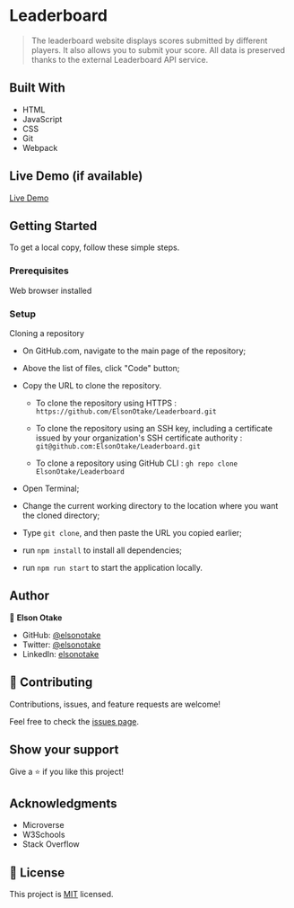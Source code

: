 # Leaderboard

>The leaderboard website displays scores submitted by different players.
>It also allows you to submit your score.
>All data is preserved thanks to the external Leaderboard API service.


## Built With

- HTML
- JavaScript
- CSS
- Git
- Webpack


## Live Demo (if available)

[Live Demo](https://elsonotake.github.io/Leaderboard/dist/)


## Getting Started

To get a local copy, follow these simple steps.

### Prerequisites

Web browser installed

### Setup

Cloning a repository

- On GitHub.com, navigate to the main page of the repository;

- Above the list of files, click "Code" button;

- Copy the URL to clone the repository. 

  - To clone the repository using HTTPS : `https://github.com/ElsonOtake/Leaderboard.git`

  - To clone the repository using an SSH key, including a certificate issued by your organization's SSH certificate authority : `git@github.com:ElsonOtake/Leaderboard.git`

  - To clone a repository using GitHub CLI : `gh repo clone ElsonOtake/Leaderboard`

- Open Terminal;

- Change the current working directory to the location where you want the cloned directory;

- Type `git clone`, and then paste the URL you copied earlier;

- run `npm install` to install all dependencies;

- run `npm run start` to start the application locally.


## Author

👤 **Elson Otake**

- GitHub: [@elsonotake](https://github.com/elsonotake)
- Twitter: [@elsonotake](https://twitter.com/elsonotake)
- LinkedIn: [elsonotake](https://linkedin.com/in/elsonotake)


## 🤝 Contributing

Contributions, issues, and feature requests are welcome!

Feel free to check the [issues page](../../issues/).


## Show your support

Give a ⭐️ if you like this project!


## Acknowledgments

- Microverse
- W3Schools
- Stack Overflow


## 📝 License

This project is [MIT](https://github.com/ElsonOtake/) licensed.
